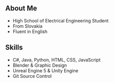 ## About Me
- High School of Electrical Engineering Student
- From Slovakia
- Fluent in English

## Skills
- C#, Java, Python, HTML, CSS, JavaScript
- Blender & Graphic Design
- Unreal Engine 5 & Unity Engine
- Git Source Control
